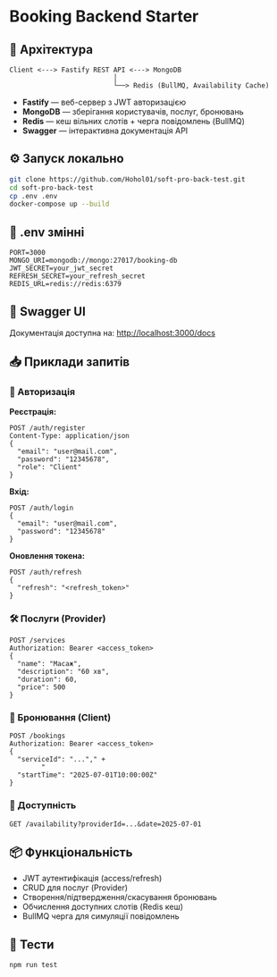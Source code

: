 # Booking Backend Starter

## 🧱 Архітектура
```
Client <---> Fastify REST API <---> MongoDB
                          │
                          └──> Redis (BullMQ, Availability Cache)
```

- **Fastify** — веб-сервер з JWT авторизацією
- **MongoDB** — зберігання користувачів, послуг, бронювань
- **Redis** — кеш вільних слотів + черга повідомлень (BullMQ)
- **Swagger** — інтерактивна документація API

## ⚙️ Запуск локально
```bash
git clone https://github.com/Hohol01/soft-pro-back-test.git
cd soft-pro-back-test
cp .env .env
docker-compose up --build
```

## 🔐 .env змінні
```
PORT=3000
MONGO_URI=mongodb://mongo:27017/booking-db
JWT_SECRET=your_jwt_secret
REFRESH_SECRET=your_refresh_secret
REDIS_URL=redis://redis:6379
```

## 📘 Swagger UI
Документація доступна на: [http://localhost:3000/docs](http://localhost:3000/docs)

## 📥 Приклади запитів

### 🔐 Авторизація
**Реєстрація:**
```http
POST /auth/register
Content-Type: application/json
{
  "email": "user@mail.com",
  "password": "12345678",
  "role": "Client"
}
```

**Вхід:**
```http
POST /auth/login
{
  "email": "user@mail.com",
  "password": "12345678"
}
```

**Оновлення токена:**
```http
POST /auth/refresh
{
  "refresh": "<refresh_token>"
}
```

### 🛠 Послуги (Provider)
```http
POST /services
Authorization: Bearer <access_token>
{
  "name": "Масаж",
  "description": "60 хв",
  "duration": 60,
  "price": 500
}
```

### 📅 Бронювання (Client)
```http
POST /bookings
Authorization: Bearer <access_token>
{
  "serviceId": "..."," +
        "
  "startTime": "2025-07-01T10:00:00Z"
}
```

### 📆 Доступність
```http
GET /availability?providerId=...&date=2025-07-01
```

## 📦 Функціональність
- JWT аутентифікація (access/refresh)
- CRUD для послуг (Provider)
- Створення/підтвердження/скасування бронювань
- Обчислення доступних слотів (Redis кеш)
- BullMQ черга для симуляції повідомлень


## 🧪 Тести
```bash
npm run test
```
